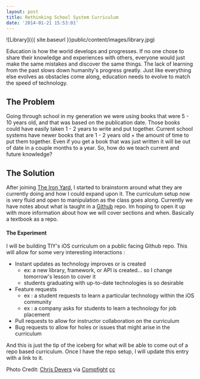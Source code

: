 ```yaml
---
layout: post
title: Rethinking School System Curriculum
date: '2014-01-21 15:53:01'
---
```


![Library]({{ site.baseurl }}public/content/images/library.jpg)

Education is how the world develops and progresses. If no one chose to share their knowledge and experiences with others, everyone would just make the same mistakes and discover the same things. The lack of learning from the past slows down humanity's progress greatly. Just like everything else evolves as obstacles come along, education needs to evolve to match the speed of technology.

## The Problem

Going through school in my generation we were using books that were 5 - 10 years old, and that was based on the publication date. Those books could have easily taken 1 - 2 years to write and put together. Current school systems have newer books that are 1 - 2 years old + the amount of time to put them together. Even if you get a book that was just written it will be out of date in a couple months to a year. So, how do we teach current and future knowledge?

## The Solution

After joining [The Iron Yard](http://theironyard.com), I started to brainstorm around what they are currently doing and how I could expand upon it. The curriculum setup now is very fluid and open to manipulation as the class goes along. Currently we have notes about what is taught in a [Github](http://github.com) repo. Im hoping to open it up with more information about how we will cover sections and when. Basically a textbook as a repo.

#### The Experiment

I will be building TIY's iOS curriculum on a public facing Github repo. This will allow for some very interesting interactions :

- Instant updates as technology improves or is created
	- ex: a new library, framework, or API is created... so I change tomorrow's lesson to cover it
    - students graduating with up-to-date technologies is so desirable 
- Feature requests
	- ex : a student requests to learn a particular technology within the iOS community
    - ex : a company asks for students to learn a technology for job placement
- Pull requests to allow for instructor collaboration on the curriculum
- Bug requests to allow for holes or issues that might arise in the curriculum

And this is just the tip of the iceberg for what will be able to come out of a repo based curriculum. Once I have the repo setup, I will update this entry with a link to it.

Photo Credit: <a href="http://www.flickr.com/photos/9161595@N03/5702488800/">Chris Devers</a> via <a href="http://compfight.com">Compfight</a> <a href="http://creativecommons.org/licenses/by-nc-nd/2.0/">cc</a>